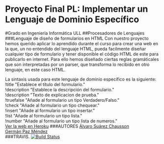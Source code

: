 # Proyecto Final PL: Implementar un Lenguaje de Dominio Específico
#Grado en Ingeniería Informática ULL
##Procesadores de Lenguajes
###Lenguaje de diseño de formularios en HTML
Con nuestro proyecto hemos querido aplicar lo aprendido durante el curso para crear una web en la 
que, un no entendido del lenguaje HTML, pueda facilmente diseñar cualquier tipo de formulario y tener
disponible el código HTML de este para publicarlo en internet.
Para ello hemos diseñado ciertas reglas gramáticales que son interpretadas por un parser, que transforma 
lo recibido en otro lenguaje, en este caso HTML.

La sintaxis usada para este lenguaje de dominio específico es la siguiente:
<br>
  !title "Establece el título del formulario."
  <br>
  !description "Establece la descripción del formulario."
  <br>
  !description "Texto de explicacion de prueba."
  <br>
  !truefalse "Añade al formulario un tipo Verdadero/Falso."
  <br>
  !check "Añade al formulario un tipo chequear."
  <br>
  !insert "Añade al formulario un tipo insertar."
  <br>
  !list "Añade al formulario un tipo lista."
  <br>
  !number "Añade al formulario un tipo lista de numeros."
<br>
<a href="http://plproyectoformulario.herokuapp.com/">Ver la web en Heroku</a>
###AUTORES
<a href="http://alu0100315462.github.io/">Álvaro Suárez Chausson</a>
<br>
<a href="http://gcpmendez.github.io/">Germán Paz Méndez</a>
<br>
###TRAVIS.
<a href='https://travis-ci.org/alu0100315462/pl_proyecto_formulario'>
<img src='https://travis-ci.org/alu0100315462/pl_proyecto_formulario.svg?branch=gh-pages' alt='Build Status' /></a>